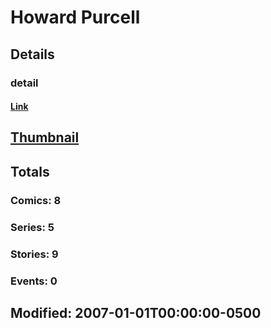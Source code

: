 # Howard  Purcell 
## Details
### detail
#### [Link](http://marvel.com/comics/creators/4841/howard_purcell?utm_campaign=apiRef&utm_source=225578a89fc76f3d20fbffda5d17a88d)
## [Thumbnail](http://i.annihil.us/u/prod/marvel/i/mg/9/40/4bb850e663ea4.jpg)
## Totals
### Comics: 8
### Series: 5
### Stories: 9
### Events: 0
## Modified: 2007-01-01T00:00:00-0500